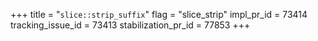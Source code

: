 +++
title = "`slice::strip_suffix`"
flag = "slice_strip"
impl_pr_id = 73414
tracking_issue_id = 73413
stabilization_pr_id = 77853
+++
